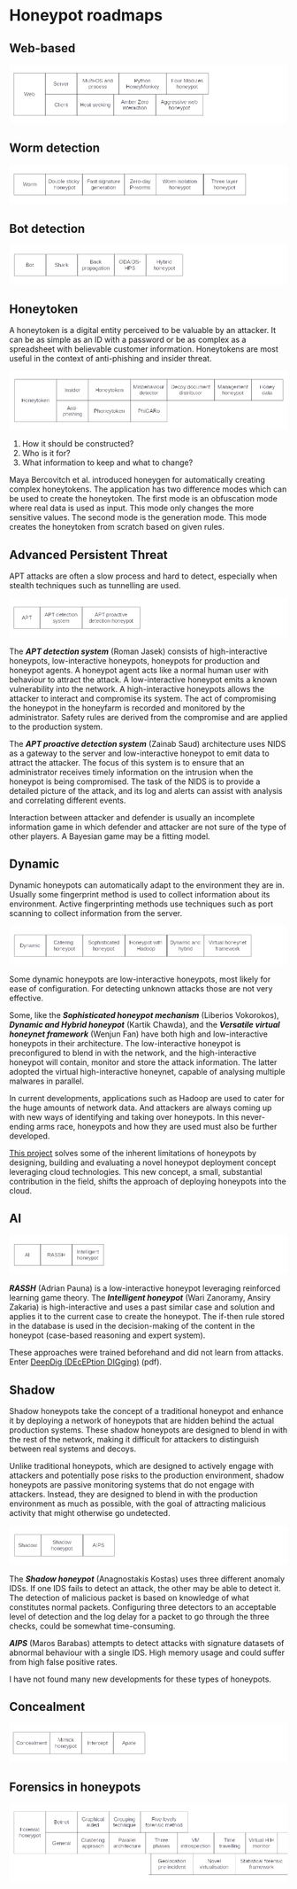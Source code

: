 # Honeypot roadmaps

## Web-based

![Web honeypots](../../_static/images/web.png)

## Worm detection

![Worm honeypots](../../_static/images/worm.png)

## Bot detection

![Bot honeypots](../../_static/images/bot.png)

## Honeytoken

A honeytoken is a digital entity perceived to be valuable by an attacker. It can be as simple as an ID with a password or be as complex as a spreadsheet with believable customer information. Honeytokens are most useful in the context of anti-phishing and insider threat.

![Honeytoken](../../_static/images/honeytoken.png)

1. How it should be constructed?
2. Who is it for?
3. What information to keep and what to change?

Maya Bercovitch et al. introduced honeygen for automatically creating complex honeytokens. The application has two difference modes which can be used to create the honeytoken. The first mode is an obfuscation mode where real data is used as input. This mode only changes the more sensitive values. The second mode is the generation mode. This mode creates the honeytoken from scratch based on given rules.

## Advanced Persistent Threat

APT attacks are often a slow process and hard to detect, especially when stealth techniques such as tunnelling are used.

![APT honeypots](../../_static/images/apt.png)

The ***APT detection system*** (Roman Jasek) consists of high-interactive honeypots, low-interactive honeypots, honeypots for production and honeypot agents. A honeypot agent acts like a normal human user with behaviour to attract the attack. A low-interactive honeypot emits a known vulnerability into the network. A high-interactive honeypots allows the attacker to interact and compromise its system. The act of compromising the honeypot in the honeyfarm is recorded and monitored by the administrator. Safety rules are derived from the compromise and are applied to the production system.

The ***APT proactive detection system*** (Zainab Saud) architecture uses NIDS as a gateway to the server and low-interactive honeypot to emit data to attract the attacker. The focus of this system is to ensure that an administrator receives timely information on the intrusion when the honeypot is being compromised. The task of the NIDS is to provide a detailed picture of the attack, and its log and alerts can assist with analysis and correlating different events.

Interaction between attacker and defender is usually an incomplete information game in which defender and attacker are not sure of the type of other players. A Bayesian game may be a fitting model. 

## Dynamic

Dynamic honeypots can automatically adapt to the environment they are in. Usually some fingerprint method is used to collect information about its environment. Active fingerprinting methods use techniques such as port scanning to collect information from the server.

![Dynamic honeypots](../../_static/images/dynamic.png)

Some dynamic honeypots are low-interactive honeypots, most likely for ease of configuration. For detecting unknown attacks those are not very effective. 

Some, like the ***Sophisticated honeypot mechanism*** (Liberios Vokorokos), ***Dynamic and Hybrid honeypot*** (Kartik Chawda), and the ***Versatile virtual honeynet framework*** (Wenjun Fan) have both high and low-interactive honeypots in their architecture. The low-interactive honeypot is preconfigured to blend in with the network, and the high-interactive honeypot will contain, monitor and store the attack information. The latter adopted the virtual high-interactive honeynet, capable of analysing multiple malwares in parallel.

In current developments, applications such as Hadoop are used to cater for the huge amounts of network data. And attackers are always coming up with new ways of identifying and taking over honeypots. In this never-ending arms race, honeypots and how they are used must also be further developed. 

[This project](https://www.researchgate.net/publication/360541079_Dynamic_honeypot_deployment_in_the_cloud) solves some of the inherent limitations of honeypots by designing, building and evaluating a novel honeypot deployment concept leveraging cloud technologies. This new concept, a small, substantial contribution in the field, shifts the approach of deploying honeypots into the cloud.

## AI

![AI honeypots](../../_static/images/ai.png)

***RASSH*** (Adrian Pauna) is a low-interactive honeypot leveraging reinforced learning game theory. The ***Intelligent honeypot*** (Wari Zanoramy, Ansiry Zakaria) is high-interactive and uses a past similar case and solution and applies it to the current case to create the honeypot. The if-then rule stored in the database is used in the decision-making of the content in the honeypot (case-based reasoning and expert system).

These approaches were trained beforehand and did not learn from attacks. Enter [DeepDig (DEcEPtion DIGging)](https://personal.utdallas.edu/~hamlen/araujo19acsac.pdf) (pdf).

## Shadow

Shadow honeypots take the concept of a traditional honeypot and enhance it by deploying a network of honeypots that are hidden behind the actual production systems. These shadow honeypots are designed to blend in with the rest of the network, making it difficult for attackers to distinguish between real systems and decoys.

Unlike traditional honeypots, which are designed to actively engage with attackers and potentially pose risks to the production environment, shadow honeypots are passive monitoring systems that do not engage with attackers. Instead, they are designed to blend in with the production environment as much as possible, with the goal of attracting malicious activity that might otherwise go undetected.

![Shadow honeypots](../../_static/images/shadow.png)

The ***Shadow honeypot*** (Anagnostakis Kostas) uses three different anomaly IDSs. If one IDS fails to detect an attack, the other may be able to detect it. The detection of malicious packet is based on knowledge of what constitutes normal packets. Configuring three detectors to an acceptable level of detection and the log delay for a packet to go through the three checks, could be somewhat time-consuming.

***AIPS*** (Maros Barabas) attempts to detect attacks with signature datasets of abnormal behaviour with a single IDS. High memory usage and could suffer from high false positive rates.

I have not found many new developments for these types of honeypots.

## Concealment

![Concealed honeypots](../../_static/images/concealment.png)

## Forensics in honeypots

![Forensics](../../_static/images/forensic-honeypot.png)





